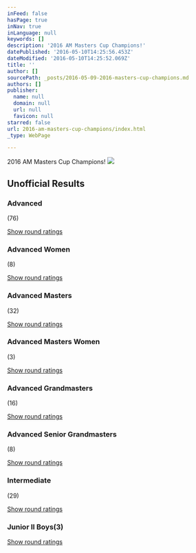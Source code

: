 ```yaml
---
inFeed: false
hasPage: true
inNav: true
inLanguage: null
keywords: []
description: '2016 AM Masters Cup Champions!'
datePublished: '2016-05-10T14:25:56.453Z'
dateModified: '2016-05-10T14:25:52.069Z'
title: ''
author: []
sourcePath: _posts/2016-05-09-2016-masters-cup-champions.md
authors: []
publisher:
  name: null
  domain: null
  url: null
  favicon: null
starred: false
url: 2016-am-masters-cup-champions/index.html
_type: WebPage

---
```

2016 AM Masters Cup Champions!
![](https://the-grid-user-content.s3-us-west-2.amazonaws.com/7c1fae97-103d-41fa-8121-da1e692c5e60.jpg)

## Unofficial Results

### Advanced

(76)

[Show round ratings][0]

### Advanced Women

(8)

[Show round ratings][0]

### Advanced Masters

(32)

[Show round ratings][0]

### Advanced Masters Women

(3)

[Show round ratings][0]

### Advanced Grandmasters

(16)

[Show round ratings][0]

### Advanced Senior Grandmasters

(8)

[Show round ratings][0]

### Intermediate

(29)

[Show round ratings][0]

### Junior II Boys(3)

[Show round ratings][0]

[0]: http://www.pdga.com/tour/event/22273